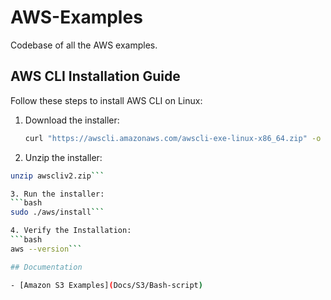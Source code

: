 # AWS-Examples
Codebase of all the AWS examples.

## AWS CLI Installation Guide

Follow these steps to install AWS CLI on Linux:

1. Download the installer:
   ```bash
   curl "https://awscli.amazonaws.com/awscli-exe-linux-x86_64.zip" -o "awscliv2.zip"

2. Unzip the installer:
```bash
unzip awscliv2.zip```

3. Run the installer:
```bash
sudo ./aws/install```

4. Verify the Installation:
```bash
aws --version```

## Documentation

- [Amazon S3 Examples](Docs/S3/Bash-script)





